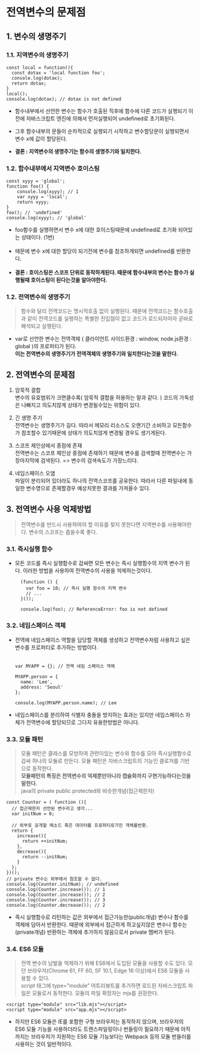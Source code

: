 # 전역변수의 문제점
## 1. 변수의 생명주기
### 1.1. 지역변수의 생명주기
    const local = function(){
      const dotax = 'local function foo';
      console.log(dotax);
      return dotax;
    }
    local();
    console.log(dotax); // dotax is not defined
- 함수내부에서 선언한 변수는 함수가 호출된 직후에 함수에 다른 코드가 실행되기 이전에 자바스크립트 엔진에 의해서 먼저실행되어 undefined로 초기화된다.

- 그후 함수내부의 문들이 순차적으로 실행되기 시작하고 변수할당문이 실행되면서 변수 x에 값이 할당된다.

- **결론 : 지역변수의 생명주기는 함수의 생명주기와 일치한다.**
### 1.2. 함수내부에서 지역변수 호이스팅
    const xyyy = 'global';
    function foo() {
        console.log(xyyy); // 1
        var xyyy = 'local';
        return xyyy;
    }
    foo(); // 'undefined'
    console.log(xyyy); // 'global'
- foo함수를 실행하면서 변수 x에 대한 호이스팅때문에 undefined로 초기화 되어있는 상태이다. (1번)<br><br>
- 때문에 변수 x에 대한 할당이 되기전에 변수를 참조하게되면 undefined를 반환한다.<br><br>
- **결론 : 호이스팅은 스코프 단위로 동작하게된다. 때문에 함수내부의 변수는 함수가 실행될때 호이스팅이 된다는것을 알아야한다.**
### 1.2. 전역변수의 생명주기
> 함수와 달리 전역코드는 명시적호출 없이 실행된다. 때문에 전역코드는 함수호출과 같이 전역코드를 실행하는 특별한 진입점이 없고 코드가 로드되자마자 곧바로 해석되고 실행된다.
- var로 선언한 변수는 전역객체 ( 클라이언트 사이드환경 : window, node.js환경 : global )의 프로퍼티가 된다.<br>**이는  전역변수의 생명주기가 전역객체의 생명주기와 일치한다는것을 말한다.**
## 2. 전역변수의 문제점
1. 암묵적 결합<br>
변수의 유효범위가 크면클수록( 암묵적 결합을 허용하는 말과 같다. ) 코드의 가독성은 나빠지고 의도치않게 상태가 변경될수있는 위험이 있다.

1. 긴 생명 주기<br>
전역변수는 생명주기가 길다. 따라서 메모리 리소스도 오랜기간 소비하고 모든함수가 참조할수 있기때문에 상태가 의도치않게 변경될 경우도 생기게된다.

1. 스코프 체인상에서 종점에 존재<br>
전역변수는 스코프 체인상 종점에 존재하기 때문에 변수를 검색할때 전역변수는 가장마지막에 검색된다. => 변수의 검색속도가 가장느리다.

1. 네임스페이스 오염<br>
파일이 분리되어 있더라도 하나의 전역스코프를 공유한다. 따라서 다른 파일내에 동일한 변수명으로 존재할경우 예상치못한 결과를 가져올수 있다.
## 3. 전역변수 사용 억제방법
> 전역변수를  반드시 사용하여야 할 이유를 찾지 못한다면 지역변수를 사용해야한다. 변수의 스코프는 좁을수록 좋다.
### 3.1. 즉시실행 함수
- 모든 코드를 즉시 실행함수로 감싸면 모든 변수는 즉시 실행함수의 지역 변수가 된다. 이러한 방법을 사용하여 전역변수의 사용을 
억제하는것이다.

        (function () {
          var foo = 10; // 즉시 실행 함수의 지역 변수
          // ...
        }());

        console.log(foo); // ReferenceError: foo is not defined
### 3.2. 네임스페이스 객체
- 전역에 네임스페이스 역할을 담당할 객체를 생성하고 전역변수처럼 사용하고 싶은 변수를 프로퍼티로 추가하는 방법이다.<br><br>

      var MYAPP = {}; // 전역 네임 스페이스 객체

      MYAPP.person = {
        name: 'Lee',
        address: 'Seoul'
      };

      console.log(MYAPP.person.name); // Lee

- 네임스페이스를 분리하여 식별자 충돌을 방지하는 효과는 있지만 네임스페이스 자체가 전역변수에 할당되므로 그다지 유용한방법은 아니다.
### 3.3. 모듈 패턴
> 모듈 패턴은 클래스를 모방하여 관련이있는 변수와 함수를 모아 즉시실행함수로 감싸 하나의 모듈로 만든다. 모듈 패턴은 자바스크립트의 기능인 클로저를 기반으로 동작한다.<br>
**모듈패턴의 특징은 전역변수의 억제뿐만아니라 캡슐화까지 구현가능하다는것을 말한다.**<br>
java의 private public protected와 비슷한개념(접근제한자)

    const Counter = ( function (){
      // 접근제한자 선언된 변수라고 생각...
      var initNum = 0;

      // 외부로 공개할 메소드 혹은 데이터를 프로퍼티로가진 객체를반환.
      return {
        increase(){
          return ++initNum;
        },
        decrease(){
          return --initNum;
        }
      };
    })();
    // private 변수는 외부에서 참조할 수 없다.
    console.log(Counter.initNum); // undefined
    console.log(Counter.increase()); // 1
    console.log(Counter.increase()); // 2
    console.log(Counter.increase()); // 3
    console.log(Counter.decrease()); // 2
- 즉시 실행함수로 리턴하는 값은 외부에서 접근가능한(public개념) 변수나 함수를 객체에 담아서 반환한다. 때문에 외부에서 접근하게 하고싶지않은 변수나 함수는(private개념) 반환하는 객체에 추가하지 않음으로서 private 멤버가 된다.
### 3.4. ES6 모듈
> 전역 변수의 남발을 억제하기 위해 ES6에서 도입된 모듈을 사용할 수도 있다. 모던 브라우저(Chrome 61, FF 60, SF 10.1, Edge 16 이상)에서 ES6 모듈을 사용할 수 있다.
<br>script 태그에 type=”module” 어트리뷰트를 추가하면 로드된 자바스크립트 파일은 모듈로서 동작한다. 모듈의 파일 확장자는 mjs를 권장한다.

    <script type="module" src="lib.mjs"></script>
    <script type="module" src="app.mjs"></script>
- 하지만 ES6 모듈은 IE를 포함한 구형 브라우저는 동작하지 않으며, 브라우저의 ES6 모듈 기능을 사용하더라도 트랜스파일링이나 번들링이 필요하기 때문에 아직까지는 브라우저가 지원하는 ES6 모듈 기능보다는 Webpack 등의 모듈 번들러를 사용하는 것이 일반적이다.